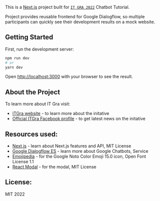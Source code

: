 This is a [Next.js](https://nextjs.org/) project built for [`IT GRA 2022`](https://itgra.pl/) Chatbot Tutorial.

Project provides reusable frontend for Google Dialogflow, so multiple participants can quickly see their development results on a mock website.

## Getting Started

First, run the development server:

```bash
npm run dev
# or
yarn dev
```

Open [http://localhost:3000](http://localhost:3000) with your browser to see the result.

## About the Project

To learn more about IT Gra visit:

- [ITGra website](https://itgra.pl/) - to learn more about the initative
- [Official ITGra Facebook profile](https://www.facebook.com/ITGirlsrEvolutionAcademy/) - to get latest news on the initative

## Resources used:

- [Next.js](https://nextjs.org/docs) - learn about Next.js features and API, MIT License
- [Google Dialogflow ES](https://cloud.google.com/dialogflow) - learn more about Google Chatbots, Service
- [Emojipedia](https://emojipedia.org/speech-balloon/) - for the Google Noto Color Emoji 15.0 icon, Open Font License 1.1
- [React Modal](https://www.npmjs.com/package/react-modal) - for the modal, MIT License

## License:

MIT 2022
